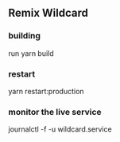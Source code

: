 ## Remix Wildcard

### building

run yarn build

### restart

yarn restart:production

### monitor the live service

journalctl -f -u wildcard.service

